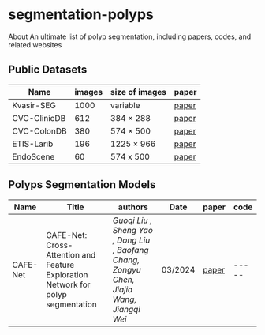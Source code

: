 # segmentation-polyps
About An ultimate list of polyp segmentation, including papers, codes, and related websites

##  Public Datasets 
| Name | images | size of images | paper |
| --- | --- | ---- | ---- |
| Kvasir-SEG | 1000 | variable |<a href="https://dl.acm.org/doi/10.1007/978-3-030-37734-2_37"> paper </a> |
| CVC-ClinicDB | 612 | 384 × 288 |<a href="http://doi.org/10.1016/j.compmedimag.2015.02.007"> paper </a>|
| CVC-ColonDB | 380 | 574 × 500 | <a href="https://ieeexplore.ieee.org/document/7294676">paper</a>|
| ETIS-Larib | 196 | 1225 × 966 | <a href="http://refhub.elsevier.com/S0010-4825(20)30450-9/sref38">paper</a> |
| EndoScene | 60 |  574 x 500 | <a href="http://doi.org/10.1155/2017/4037190">paper</a>|

## Polyps Segmentation Models 

| Name | Title | authors |  Date | paper | code |
| ---- | ---- | ---- | ---- | ---- | ---- |
| CAFE-Net | CAFE-Net: Cross-Attention and Feature Exploration Network for polyp segmentation |<i> Guoqi Liu , Sheng Yao , Dong Liu , Baofang Chang, Zongyu Chen, Jiajia Wang, Jiangqi Wei</i> | 03/2024 | <a href="https://linkinghub.elsevier.com/retrieve/pii/S095741742302256X">paper</a> |  --- --  |



